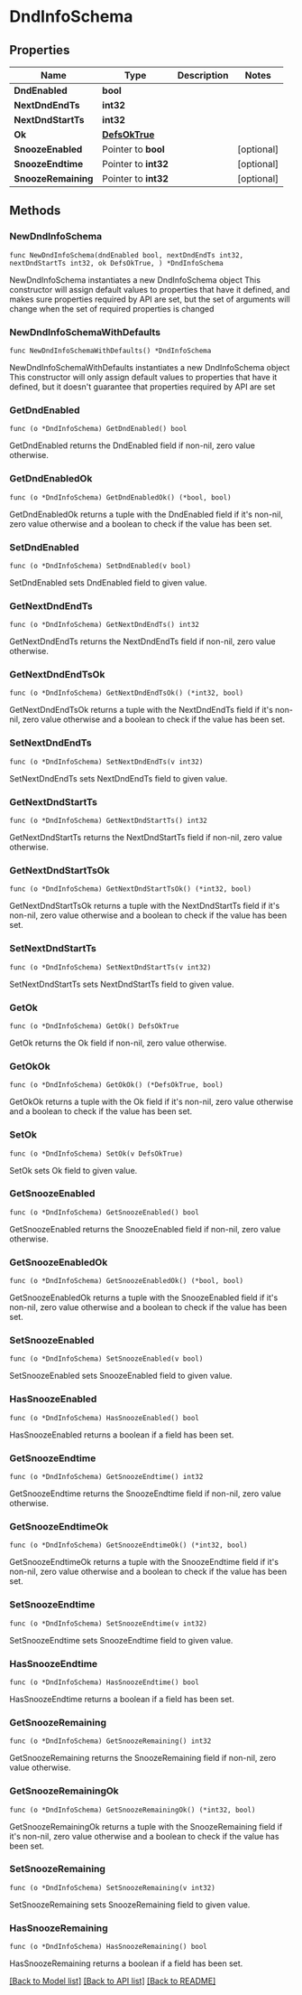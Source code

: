 # DndInfoSchema

## Properties

Name | Type | Description | Notes
------------ | ------------- | ------------- | -------------
**DndEnabled** | **bool** |  | 
**NextDndEndTs** | **int32** |  | 
**NextDndStartTs** | **int32** |  | 
**Ok** | [**DefsOkTrue**](DefsOkTrue.md) |  | 
**SnoozeEnabled** | Pointer to **bool** |  | [optional] 
**SnoozeEndtime** | Pointer to **int32** |  | [optional] 
**SnoozeRemaining** | Pointer to **int32** |  | [optional] 

## Methods

### NewDndInfoSchema

`func NewDndInfoSchema(dndEnabled bool, nextDndEndTs int32, nextDndStartTs int32, ok DefsOkTrue, ) *DndInfoSchema`

NewDndInfoSchema instantiates a new DndInfoSchema object
This constructor will assign default values to properties that have it defined,
and makes sure properties required by API are set, but the set of arguments
will change when the set of required properties is changed

### NewDndInfoSchemaWithDefaults

`func NewDndInfoSchemaWithDefaults() *DndInfoSchema`

NewDndInfoSchemaWithDefaults instantiates a new DndInfoSchema object
This constructor will only assign default values to properties that have it defined,
but it doesn't guarantee that properties required by API are set

### GetDndEnabled

`func (o *DndInfoSchema) GetDndEnabled() bool`

GetDndEnabled returns the DndEnabled field if non-nil, zero value otherwise.

### GetDndEnabledOk

`func (o *DndInfoSchema) GetDndEnabledOk() (*bool, bool)`

GetDndEnabledOk returns a tuple with the DndEnabled field if it's non-nil, zero value otherwise
and a boolean to check if the value has been set.

### SetDndEnabled

`func (o *DndInfoSchema) SetDndEnabled(v bool)`

SetDndEnabled sets DndEnabled field to given value.


### GetNextDndEndTs

`func (o *DndInfoSchema) GetNextDndEndTs() int32`

GetNextDndEndTs returns the NextDndEndTs field if non-nil, zero value otherwise.

### GetNextDndEndTsOk

`func (o *DndInfoSchema) GetNextDndEndTsOk() (*int32, bool)`

GetNextDndEndTsOk returns a tuple with the NextDndEndTs field if it's non-nil, zero value otherwise
and a boolean to check if the value has been set.

### SetNextDndEndTs

`func (o *DndInfoSchema) SetNextDndEndTs(v int32)`

SetNextDndEndTs sets NextDndEndTs field to given value.


### GetNextDndStartTs

`func (o *DndInfoSchema) GetNextDndStartTs() int32`

GetNextDndStartTs returns the NextDndStartTs field if non-nil, zero value otherwise.

### GetNextDndStartTsOk

`func (o *DndInfoSchema) GetNextDndStartTsOk() (*int32, bool)`

GetNextDndStartTsOk returns a tuple with the NextDndStartTs field if it's non-nil, zero value otherwise
and a boolean to check if the value has been set.

### SetNextDndStartTs

`func (o *DndInfoSchema) SetNextDndStartTs(v int32)`

SetNextDndStartTs sets NextDndStartTs field to given value.


### GetOk

`func (o *DndInfoSchema) GetOk() DefsOkTrue`

GetOk returns the Ok field if non-nil, zero value otherwise.

### GetOkOk

`func (o *DndInfoSchema) GetOkOk() (*DefsOkTrue, bool)`

GetOkOk returns a tuple with the Ok field if it's non-nil, zero value otherwise
and a boolean to check if the value has been set.

### SetOk

`func (o *DndInfoSchema) SetOk(v DefsOkTrue)`

SetOk sets Ok field to given value.


### GetSnoozeEnabled

`func (o *DndInfoSchema) GetSnoozeEnabled() bool`

GetSnoozeEnabled returns the SnoozeEnabled field if non-nil, zero value otherwise.

### GetSnoozeEnabledOk

`func (o *DndInfoSchema) GetSnoozeEnabledOk() (*bool, bool)`

GetSnoozeEnabledOk returns a tuple with the SnoozeEnabled field if it's non-nil, zero value otherwise
and a boolean to check if the value has been set.

### SetSnoozeEnabled

`func (o *DndInfoSchema) SetSnoozeEnabled(v bool)`

SetSnoozeEnabled sets SnoozeEnabled field to given value.

### HasSnoozeEnabled

`func (o *DndInfoSchema) HasSnoozeEnabled() bool`

HasSnoozeEnabled returns a boolean if a field has been set.

### GetSnoozeEndtime

`func (o *DndInfoSchema) GetSnoozeEndtime() int32`

GetSnoozeEndtime returns the SnoozeEndtime field if non-nil, zero value otherwise.

### GetSnoozeEndtimeOk

`func (o *DndInfoSchema) GetSnoozeEndtimeOk() (*int32, bool)`

GetSnoozeEndtimeOk returns a tuple with the SnoozeEndtime field if it's non-nil, zero value otherwise
and a boolean to check if the value has been set.

### SetSnoozeEndtime

`func (o *DndInfoSchema) SetSnoozeEndtime(v int32)`

SetSnoozeEndtime sets SnoozeEndtime field to given value.

### HasSnoozeEndtime

`func (o *DndInfoSchema) HasSnoozeEndtime() bool`

HasSnoozeEndtime returns a boolean if a field has been set.

### GetSnoozeRemaining

`func (o *DndInfoSchema) GetSnoozeRemaining() int32`

GetSnoozeRemaining returns the SnoozeRemaining field if non-nil, zero value otherwise.

### GetSnoozeRemainingOk

`func (o *DndInfoSchema) GetSnoozeRemainingOk() (*int32, bool)`

GetSnoozeRemainingOk returns a tuple with the SnoozeRemaining field if it's non-nil, zero value otherwise
and a boolean to check if the value has been set.

### SetSnoozeRemaining

`func (o *DndInfoSchema) SetSnoozeRemaining(v int32)`

SetSnoozeRemaining sets SnoozeRemaining field to given value.

### HasSnoozeRemaining

`func (o *DndInfoSchema) HasSnoozeRemaining() bool`

HasSnoozeRemaining returns a boolean if a field has been set.


[[Back to Model list]](../README.md#documentation-for-models) [[Back to API list]](../README.md#documentation-for-api-endpoints) [[Back to README]](../README.md)


